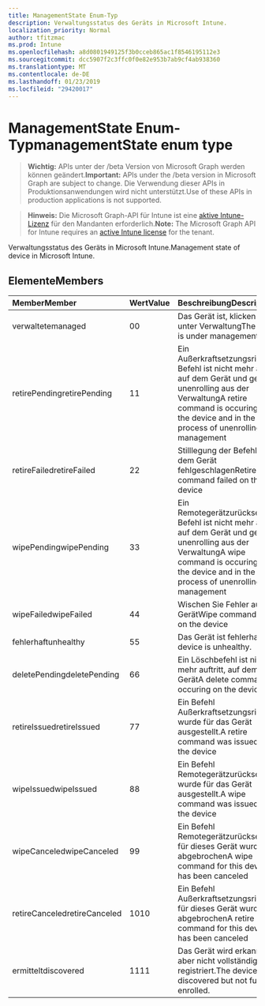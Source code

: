 ```yaml
---
title: ManagementState Enum-Typ
description: Verwaltungsstatus des Geräts in Microsoft Intune.
localization_priority: Normal
author: tfitzmac
ms.prod: Intune
ms.openlocfilehash: a8d0801949125f3b0cceb865ac1f8546195112e3
ms.sourcegitcommit: dcc5907f2c3ffc0f0e82e953b7ab9cf4ab938360
ms.translationtype: MT
ms.contentlocale: de-DE
ms.lasthandoff: 01/23/2019
ms.locfileid: "29420017"
---
```

# <a name="managementstate-enum-type"></a><span data-ttu-id="327a5-103">ManagementState Enum-Typ</span><span class="sxs-lookup"><span data-stu-id="327a5-103">managementState enum type</span></span>

> <span data-ttu-id="327a5-104">**Wichtig:** APIs unter der /beta Version von Microsoft Graph werden können geändert.</span><span class="sxs-lookup"><span data-stu-id="327a5-104">**Important:** APIs under the /beta version in Microsoft Graph are subject to change.</span></span> <span data-ttu-id="327a5-105">Die Verwendung dieser APIs in Produktionsanwendungen wird nicht unterstützt.</span><span class="sxs-lookup"><span data-stu-id="327a5-105">Use of these APIs in production applications is not supported.</span></span>

> <span data-ttu-id="327a5-106">**Hinweis:** Die Microsoft Graph-API für Intune ist eine [aktive Intune-Lizenz](https://go.microsoft.com/fwlink/?linkid=839381) für den Mandanten erforderlich.</span><span class="sxs-lookup"><span data-stu-id="327a5-106">**Note:** The Microsoft Graph API for Intune requires an [active Intune license](https://go.microsoft.com/fwlink/?linkid=839381) for the tenant.</span></span>

<span data-ttu-id="327a5-107">Verwaltungsstatus des Geräts in Microsoft Intune.</span><span class="sxs-lookup"><span data-stu-id="327a5-107">Management state of device in Microsoft Intune.</span></span>

## <a name="members"></a><span data-ttu-id="327a5-108">Elemente</span><span class="sxs-lookup"><span data-stu-id="327a5-108">Members</span></span>
|<span data-ttu-id="327a5-109">Member</span><span class="sxs-lookup"><span data-stu-id="327a5-109">Member</span></span>|<span data-ttu-id="327a5-110">Wert</span><span class="sxs-lookup"><span data-stu-id="327a5-110">Value</span></span>|<span data-ttu-id="327a5-111">Beschreibung</span><span class="sxs-lookup"><span data-stu-id="327a5-111">Description</span></span>|
|:---|:---|:---|
|<span data-ttu-id="327a5-112">verwaltete</span><span class="sxs-lookup"><span data-stu-id="327a5-112">managed</span></span>|<span data-ttu-id="327a5-113">0</span><span class="sxs-lookup"><span data-stu-id="327a5-113">0</span></span>|<span data-ttu-id="327a5-114">Das Gerät ist, klicken Sie unter Verwaltung</span><span class="sxs-lookup"><span data-stu-id="327a5-114">The device is under management</span></span>|
|<span data-ttu-id="327a5-115">retirePending</span><span class="sxs-lookup"><span data-stu-id="327a5-115">retirePending</span></span>|<span data-ttu-id="327a5-116">1</span><span class="sxs-lookup"><span data-stu-id="327a5-116">1</span></span>|<span data-ttu-id="327a5-117">Ein Außerkraftsetzungsrichtlinie Befehl ist nicht mehr auftritt, auf dem Gerät und gerade unenrolling aus der Verwaltung</span><span class="sxs-lookup"><span data-stu-id="327a5-117">A retire command is occuring on the device and in the process of unenrolling from management</span></span>|
|<span data-ttu-id="327a5-118">retireFailed</span><span class="sxs-lookup"><span data-stu-id="327a5-118">retireFailed</span></span>|<span data-ttu-id="327a5-119">2</span><span class="sxs-lookup"><span data-stu-id="327a5-119">2</span></span>|<span data-ttu-id="327a5-120">Stilllegung der Befehl auf dem Gerät fehlgeschlagen</span><span class="sxs-lookup"><span data-stu-id="327a5-120">Retire command failed on the device</span></span>|
|<span data-ttu-id="327a5-121">wipePending</span><span class="sxs-lookup"><span data-stu-id="327a5-121">wipePending</span></span>|<span data-ttu-id="327a5-122">3</span><span class="sxs-lookup"><span data-stu-id="327a5-122">3</span></span>|<span data-ttu-id="327a5-123">Ein Remotegerätzurücksetzung Befehl ist nicht mehr auftritt, auf dem Gerät und gerade unenrolling aus der Verwaltung</span><span class="sxs-lookup"><span data-stu-id="327a5-123">A wipe command is occuring on the device and in the process of unenrolling from management</span></span>|
|<span data-ttu-id="327a5-124">wipeFailed</span><span class="sxs-lookup"><span data-stu-id="327a5-124">wipeFailed</span></span>|<span data-ttu-id="327a5-125">4</span><span class="sxs-lookup"><span data-stu-id="327a5-125">4</span></span>|<span data-ttu-id="327a5-126">Wischen Sie Fehler auf dem Gerät</span><span class="sxs-lookup"><span data-stu-id="327a5-126">Wipe command failed on the device</span></span>|
|<span data-ttu-id="327a5-127">fehlerhaft</span><span class="sxs-lookup"><span data-stu-id="327a5-127">unhealthy</span></span>|<span data-ttu-id="327a5-128">5</span><span class="sxs-lookup"><span data-stu-id="327a5-128">5</span></span>|<span data-ttu-id="327a5-129">Das Gerät ist fehlerhaft.</span><span class="sxs-lookup"><span data-stu-id="327a5-129">The device is unhealthy.</span></span>|
|<span data-ttu-id="327a5-130">deletePending</span><span class="sxs-lookup"><span data-stu-id="327a5-130">deletePending</span></span>|<span data-ttu-id="327a5-131">6</span><span class="sxs-lookup"><span data-stu-id="327a5-131">6</span></span>|<span data-ttu-id="327a5-132">Ein Löschbefehl ist nicht mehr auftritt, auf dem Gerät</span><span class="sxs-lookup"><span data-stu-id="327a5-132">A delete command is occuring on the device</span></span> |
|<span data-ttu-id="327a5-133">retireIssued</span><span class="sxs-lookup"><span data-stu-id="327a5-133">retireIssued</span></span>|<span data-ttu-id="327a5-134">7</span><span class="sxs-lookup"><span data-stu-id="327a5-134">7</span></span>|<span data-ttu-id="327a5-135">Ein Befehl Außerkraftsetzungsrichtlinie wurde für das Gerät ausgestellt.</span><span class="sxs-lookup"><span data-stu-id="327a5-135">A retire command was issued for the device</span></span>|
|<span data-ttu-id="327a5-136">wipeIssued</span><span class="sxs-lookup"><span data-stu-id="327a5-136">wipeIssued</span></span>|<span data-ttu-id="327a5-137">8</span><span class="sxs-lookup"><span data-stu-id="327a5-137">8</span></span>|<span data-ttu-id="327a5-138">Ein Befehl Remotegerätzurücksetzung wurde für das Gerät ausgestellt.</span><span class="sxs-lookup"><span data-stu-id="327a5-138">A wipe command was issued for the device</span></span>|
|<span data-ttu-id="327a5-139">wipeCanceled</span><span class="sxs-lookup"><span data-stu-id="327a5-139">wipeCanceled</span></span>|<span data-ttu-id="327a5-140">9</span><span class="sxs-lookup"><span data-stu-id="327a5-140">9</span></span>|<span data-ttu-id="327a5-141">Ein Befehl Remotegerätzurücksetzung für dieses Gerät wurde abgebrochen</span><span class="sxs-lookup"><span data-stu-id="327a5-141">A wipe command for this device has been canceled</span></span>|
|<span data-ttu-id="327a5-142">retireCanceled</span><span class="sxs-lookup"><span data-stu-id="327a5-142">retireCanceled</span></span>|<span data-ttu-id="327a5-143">10</span><span class="sxs-lookup"><span data-stu-id="327a5-143">10</span></span>|<span data-ttu-id="327a5-144">Ein Befehl Außerkraftsetzungsrichtlinie für dieses Gerät wurde abgebrochen</span><span class="sxs-lookup"><span data-stu-id="327a5-144">A retire command for this device has been canceled</span></span>|
|<span data-ttu-id="327a5-145">ermittelt</span><span class="sxs-lookup"><span data-stu-id="327a5-145">discovered</span></span>|<span data-ttu-id="327a5-146">11</span><span class="sxs-lookup"><span data-stu-id="327a5-146">11</span></span>|<span data-ttu-id="327a5-147">Das Gerät wird erkannt, aber nicht vollständig registriert.</span><span class="sxs-lookup"><span data-stu-id="327a5-147">The device is discovered but not fully enrolled.</span></span>|




